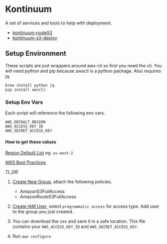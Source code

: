 # Kontinuum

A set of services and tools to help with deployment.

- [kontinuum-route53](https://github.com/esayemm/kontinuum/tree/master/packages/kontinuum-route53)
- [kontinuum-s3-deploy](https://github.com/esayemm/kontinuum/tree/master/packages/kontinuum-s3-deploy)

## Setup Environment

These scripts are just wrappers around aws-cli so first you need the cli. You will need python and pip because awscli is a python package. Also requires jq.

```
brew install python jq
pip install awscli
```

### Setup Env Vars

Each script will reference the following env vars.

```
AWS_DEFAULT_REGION
AWS_ACCESS_KEY_ID
AWS_SECRET_ACCESS_KEY
```

#### How to get these values

[Region Default List](http://docs.aws.amazon.com/general/latest/gr/rande.html) eg. `us-west-2`

[AWS Best Practices](http://docs.aws.amazon.com/IAM/latest/UserGuide/best-practices.html?icmpid=docs_iam_console)

*TL;DR*

1. [Create New Group](https://console.aws.amazon.com/iam/home?region=us-west-2#/groups), attach the following policies.
	
	- AmazonS3FullAccess
	- AmazonRoute53FullAccess
	
2. [Create IAM User](https://console.aws.amazon.com/iam/home?region=us-west-2#/users), select `programmatic access` for access type. Add user to the group you just created.
3. 	You can download the csv and save it in a safe location. This file contains your `AWS_ACCESS_KEY_ID` and `AWS_SECRET_ACCESS_KEY`.


4. Run `aws configure`